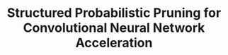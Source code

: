 ---
title: "Structured Probabilistic Pruning for Convolutional Neural Network Acceleration"
collection: publications
excerpt: '==Huan Wang==, Qiming Zhang, Yuehai Wang, Roland Hu, British Machine Vison Conference (BMVC), 2018. (==oral==). [[paper](http://bmvc2018.org/contents/papers/0870.pdf)]'
---